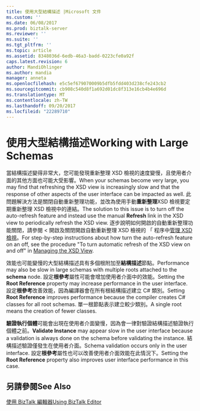```yaml
---
title: 使用大型結構描述 |Microsoft 文件
ms.custom: ''
ms.date: 06/08/2017
ms.prod: biztalk-server
ms.reviewer: ''
ms.suite: ''
ms.tgt_pltfrm: ''
ms.topic: article
ms.assetid: 8348036d-6edb-46a3-badd-0223cfe0a92f
caps.latest.revision: 6
author: MandiOhlinger
ms.author: mandia
manager: anneta
ms.openlocfilehash: e5c5ef679070009b5dfb5fdd403d238cfe243cb2
ms.sourcegitcommit: cb908c540d8f1a692d01dc8f313e16cb4b4e696d
ms.translationtype: MT
ms.contentlocale: zh-TW
ms.lasthandoff: 09/20/2017
ms.locfileid: "22289710"
---
```

# <a name="working-with-large-schemas"></a><span data-ttu-id="fbc2a-102">使用大型結構描述</span><span class="sxs-lookup"><span data-stu-id="fbc2a-102">Working with Large Schemas</span></span>
<span data-ttu-id="fbc2a-103">當結構描述變得非常大，您可能發現重新整理 XSD 檢視的速度變慢，且使用者介面的其他方面也可能大受影響。</span><span class="sxs-lookup"><span data-stu-id="fbc2a-103">When your schemas become very large, you may find that refreshing the XSD view is increasingly slow and that the response of other aspects of the user interface can be impacted as well.</span></span> <span data-ttu-id="fbc2a-104">此問題解決方法是關閉自動重新整理功能，並改為使用手動**重新整理**XSD 檢視要定期重新整理 XSD 檢視中的連結。</span><span class="sxs-lookup"><span data-stu-id="fbc2a-104">The solution to this issue is to turn off the auto-refresh feature and instead use the manual **Refresh** link in the XSD view to periodically refresh the XSD view.</span></span> <span data-ttu-id="fbc2a-105">逐步說明如何開啟的自動重新整理功能關閉，請參閱 < 開啟及關閉開啟自動重新整理 XSD 檢視的 「 程序中[管理 XSD 檢視](../core/how-to-manage-the-xsd-view.md)。</span><span class="sxs-lookup"><span data-stu-id="fbc2a-105">For step-by-step instructions about how turn the auto-refresh feature on an off, see the procedure "To turn automatic refresh of the XSD view on and off" in [Managing the XSD View](../core/how-to-manage-the-xsd-view.md).</span></span>  
  
 <span data-ttu-id="fbc2a-106">效能也可能變慢的大型結構描述具有多個根附加至**結構描述**節點。</span><span class="sxs-lookup"><span data-stu-id="fbc2a-106">Performance may also be slow in large schemas with multiple roots attached to the **schema** node.</span></span> <span data-ttu-id="fbc2a-107">設定**根參考**屬性可能會增加使用者介面中的效能。</span><span class="sxs-lookup"><span data-stu-id="fbc2a-107">Setting the **Root Reference** property may increase performance in the user interface.</span></span> <span data-ttu-id="fbc2a-108">設定**根參考**改善效能，因為編譯器會在所有根結構描述建立 C# 類別。</span><span class="sxs-lookup"><span data-stu-id="fbc2a-108">Setting **Root Reference** improves performance because the compiler creates C# classes for all root schemas.</span></span> <span data-ttu-id="fbc2a-109">單一根節點表示建立較少類別。</span><span class="sxs-lookup"><span data-stu-id="fbc2a-109">A single root means the creation of fewer classes.</span></span>  
  
 <span data-ttu-id="fbc2a-110">**驗證執行個體**可能會出現在使用者介面變慢，因為會一律對驗證結構描述驗證執行個體之前。</span><span class="sxs-lookup"><span data-stu-id="fbc2a-110">**Validate Instance** may appear slow in the user interface because a validation is always done on the schema before validating the instance.</span></span> <span data-ttu-id="fbc2a-111">結構描述驗證僅發生在使用者介面。</span><span class="sxs-lookup"><span data-stu-id="fbc2a-111">Schema validation occurs only in the user interface.</span></span> <span data-ttu-id="fbc2a-112">設定**根參考**屬性也可以改善使用者介面效能在此情況下。</span><span class="sxs-lookup"><span data-stu-id="fbc2a-112">Setting the **Root Reference** property also improves user interface performance in this case.</span></span>  
  
## <a name="see-also"></a><span data-ttu-id="fbc2a-113">另請參閱</span><span class="sxs-lookup"><span data-stu-id="fbc2a-113">See Also</span></span>  
 [<span data-ttu-id="fbc2a-114">使用 BizTalk 編輯器</span><span class="sxs-lookup"><span data-stu-id="fbc2a-114">Using BizTalk Editor</span></span>](../core/using-biztalk-editor.md)